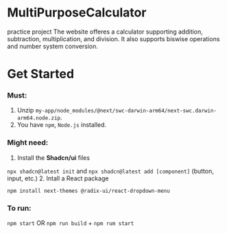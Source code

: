 # MultiPurposeCalculator
practice project
The website offeres a calculator supporting addition, subtraction, multiplication, and division. It also supports biswise operations and number system conversion.

# Get Started
### Must:
1. Unzip `my-app/node_modules/@next/swc-darwin-arm64/next-swc.darwin-arm64.node.zip`.
2. You have `npm`, `Node.js` installed.
### Might need:
1. Install the **Shadcn/ui** files 

`npx shadcn@latest init` and
`npx shadcn@latest add [component]` (button, input, etc.)
2. Intall a React package

`npm install next-themes @radix-ui/react-dropdown-menu`

### To run:
`npm start` OR `npm run build` + `npm rum start`

